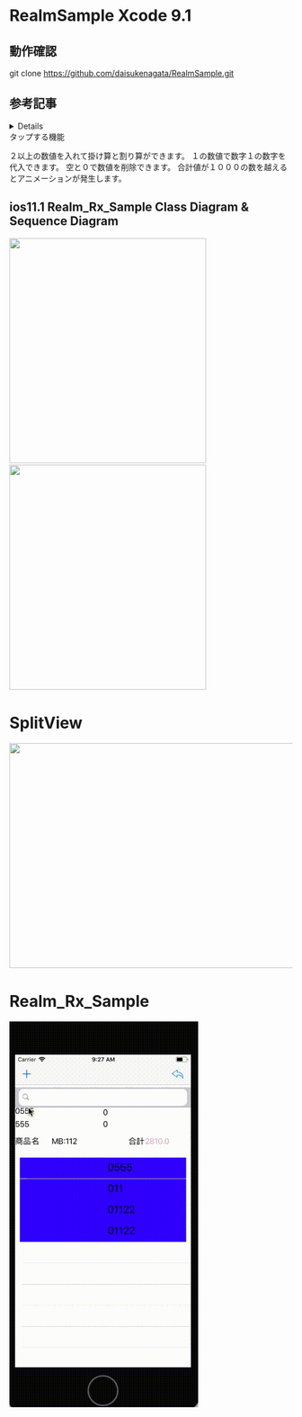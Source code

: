 # RealmSample Xcode 9.1

## 動作確認
git clone https://github.com/daisukenagata/RealmSample.git

## 参考記事
<details>
http://qiita.com/daisukenagata/items/46bde08c8d5b384157b1
http://qiita.com/daisukenagata/items/b4ae43700bec50a7bdd3
http://qiita.com/daisukenagata/items/bfbbbad90d2cfcf06464
http://qiita.com/daisukenagata/items/7175b11a16de7d19dddb
http://qiita.com/daisukenagata/items/361925cff942359c5af3
http://qiita.com/daisukenagata/items/f4cf06457b17053dbd7f
</details>
タップする機能


２以上の数値を入れて掛け算と割り算ができます。
１の数値で数字１の数字を代入できます。
空と０で数値を削除できます。
合計値が１０００の数を越えるとアニメーションが発生します。

## ios11.1 Realm_Rx_Sample Class Diagram & Sequence Diagram
<img src="https://github.com/daisukenagata/RealmSample/blob/master/RealmSample/design/ClassDesin.png?raw=true" width="350px" height="400px"><img src="https://github.com/daisukenagata/RealmSample/blob/master/RealmSample/design/Sequence%20Diagram.png" width="350px" height="400px">


# SplitView

<img src="https://github.com/daisukenagata/Realm_Rx_Sample/blob/master/Split.png?raw=true" width="600px" height="400px">


# Realm_Rx_Sample

![](https://github.com/daisukenagata/RealmSample/blob/master/Movie.gif?raw=true)
